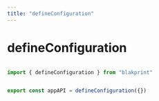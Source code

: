 ```yaml
---
title: "defineConfiguration"
---
```



# defineConfiguration 


```ts

import { defineConfiguration } from "blakprint"


export const appAPI = defineConfiguration({})

```